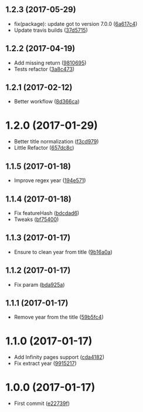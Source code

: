 <a name="1.2.3"></a>
## 1.2.3 (2017-05-29)

* fix(package): update got to version 7.0.0 ([6a617c4](https://github.com/kikobeats/ozutarifa-api/commit/6a617c4))
* Update travis builds ([37d5715](https://github.com/kikobeats/ozutarifa-api/commit/37d5715))



<a name="1.2.2"></a>
## 1.2.2 (2017-04-19)

* Add missing return ([9810695](https://github.com/kikobeats/ozutarifa-api/commit/9810695))
* Tests refactor ([3a8c473](https://github.com/kikobeats/ozutarifa-api/commit/3a8c473))



<a name="1.2.1"></a>
## 1.2.1 (2017-02-12)

* Better workflow ([8d366ca](https://github.com/kikobeats/ozutarifa-api/commit/8d366ca))



<a name="1.2.0"></a>
# 1.2.0 (2017-01-29)

* Better title normalization ([f3cd979](https://github.com/kikobeats/ozutarifa-api/commit/f3cd979))
* Little Refactor ([657dc8c](https://github.com/kikobeats/ozutarifa-api/commit/657dc8c))



<a name="1.1.5"></a>
## 1.1.5 (2017-01-18)

* Improve regex year ([194e571](https://github.com/kikobeats/ozutarifa-api/commit/194e571))



<a name="1.1.4"></a>
## 1.1.4 (2017-01-18)

* Fix featureHash ([bdcdad6](https://github.com/kikobeats/ozutarifa-api/commit/bdcdad6))
* Tweaks ([bf75400](https://github.com/kikobeats/ozutarifa-api/commit/bf75400))



<a name="1.1.3"></a>
## 1.1.3 (2017-01-17)

* Ensure to clean year from title ([9b16a0a](https://github.com/kikobeats/ozutarifa-api/commit/9b16a0a))



<a name="1.1.2"></a>
## 1.1.2 (2017-01-17)

* Fix param ([bda925a](https://github.com/kikobeats/ozutarifa-api/commit/bda925a))



<a name="1.1.1"></a>
## 1.1.1 (2017-01-17)

* Remove year from the title ([59b5fc4](https://github.com/kikobeats/ozutarifa-api/commit/59b5fc4))



<a name="1.1.0"></a>
# 1.1.0 (2017-01-17)

* Add Infinity pages support ([cda4182](https://github.com/kikobeats/ozutarifa-api/commit/cda4182))
* Fix extract year ([9915217](https://github.com/kikobeats/ozutarifa-api/commit/9915217))



<a name="1.0.0"></a>
# 1.0.0 (2017-01-17)

* First commit ([e22739f](https://github.com/kikobeats/ozutarifa-api/commit/e22739f))



